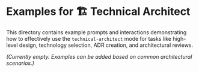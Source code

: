 # Examples for 🏗️ Technical Architect

This directory contains example prompts and interactions demonstrating how to effectively use the `technical-architect` mode for tasks like high-level design, technology selection, ADR creation, and architectural reviews.

*(Currently empty. Examples can be added based on common architectural scenarios.)*